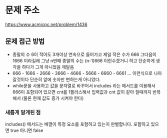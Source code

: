 # 문제 주소 
https://www.acmicpc.net/problem/1436

## 문제 접근 방법 
- 종말의 수 6이 적어도 3개이상 연속으로 들어가고 제일 작은 수가 666 그다음이 1666 이라길래 그냥 n번째 종말의 수는 (n-1)666 이런수겠거니 하고 단순하게 생각을 하다가 그게 아니었음 깨달음 
- 666 - 1666 - 2666 - 3666 - 4666 - 5666 - 6660 - 6661 ... 이런식으로 나아갈것이다 단순히 앞에 숫자만 변하는게 아니었다. 
- while문을 사용하고 값을 문자열로 바꾸어서 includes 라는 메서드를 이용해서 666이 포함되어 있으면 cnt를 1플러스해서 입력값과 cnt 값이 같아 질때까지 반복해서 (물론 현재 값도 증가 시켜야 한다)

### 새롭게 알게된 점 
includes() 메서드는 배열이 특정 요소를 포함하고 있는지 판별합니다.
포함하고 있으면 true 아니면 false 